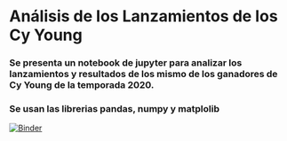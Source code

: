 # Análisis de los Lanzamientos de los Cy Young
### Se presenta un notebook de jupyter para analizar los lanzamientos y resultados de los mismo de los ganadores de Cy Young de la temporada 2020.
### Se usan las librerias pandas, numpy y matplolib

[![Binder](https://mybinder.org/badge_logo.svg)](https://mybinder.org/v2/gh/justinRH/BeisbolLanzamientos/branch?labpath=CargaLanzamientos.ipynb)

